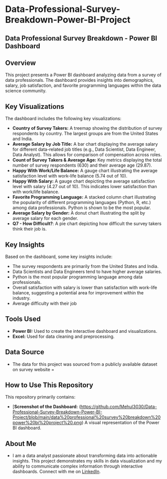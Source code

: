 # Data-Professional-Survey-Breakdown-Power-BI-Project

## Data Professional Survey Breakdown - Power BI Dashboard

## Overview

This project presents a Power BI dashboard analyzing data from a survey of data professionals. The dashboard provides insights into demographics, salary, job satisfaction, and favorite programming languages within the data science community.

## Key Visualizations

The dashboard includes the following key visualizations:

*   **Country of Survey Takers:** A treemap showing the distribution of survey respondents by country. The largest groups are from the United States and India.
*   **Average Salary by Job Title:** A bar chart displaying the average salary for different data-related job titles (e.g., Data Scientist, Data Engineer, Data Analyst). This allows for comparison of compensation across roles.
*   **Count of Survey Takers & Average Age:** Key metrics displaying the total number of survey respondents (630) and their average age (29.87).
*   **Happy With Work/Life Balance:** A gauge chart illustrating the average satisfaction level with work-life balance (5.74 out of 10).
*   **Happy With Salary:** A gauge chart depicting the average satisfaction level with salary (4.27 out of 10).  This indicates lower satisfaction than with work/life balance.
*   **Favorite Programming Language:** A stacked column chart illustrating the popularity of different programming languages (Python, R, etc.) among data professionals. Python is shown to be the most popular.
*   **Average Salary by Gender:** A donut chart illustrating the split by average salary for each gender.
*   **Q7 - How Difficult?**: A pie chart depicting how difficult the survey takers think their job is.

## Key Insights

Based on the dashboard, some key insights include:

*   The survey respondents are primarily from the United States and India.
*   Data Scientists and Data Engineers tend to have higher average salaries.
*   Python is the most popular programming language among data professionals.
*   Overall satisfaction with salary is lower than satisfaction with work-life balance, suggesting a potential area for improvement within the industry.
* Average difficulty with their job

## Tools Used

*   **Power BI:** Used to create the interactive dashboard and visualizations.
*   **Excel:** Used for data cleaning and preprocessing.

## Data Source

* The data for this project was sourced from a publicly available dataset on survey website = 

## How to Use This Repository

This repository primarily contains:

*   [**Screenshot of the Dashboard:** (https://github.com/Mehul3030/Data-Professional-Survey-Breakdown-Power-BI-Project/blob/main/data%20professional%20survey%20breakdown%20power%20bi%20project%20.png)
   A visual representation of the Power BI dashboard.

## About Me

* I am a data analyst passionate about transforming data into actionable insights.  This project demonstrates my skills in data visualization and my ability to communicate complex information through interactive dashboards.  Connect with me on [LinkedIn](https://www.linkedin.com/in/mehul-patil-05687b1b7/).

